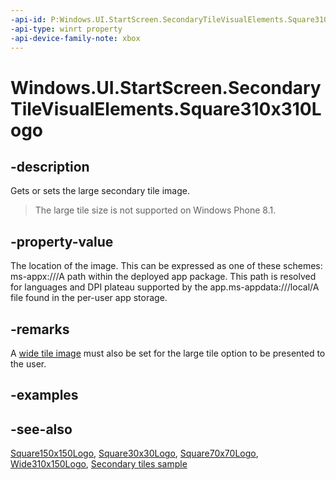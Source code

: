 ```yaml
---
-api-id: P:Windows.UI.StartScreen.SecondaryTileVisualElements.Square310x310Logo
-api-type: winrt property
-api-device-family-note: xbox
---
```


<!-- Property syntax
public Windows.Foundation.Uri Square310x310Logo { get;  set; }
-->

# Windows.UI.StartScreen.SecondaryTileVisualElements.Square310x310Logo

## -description
Gets or sets the large secondary tile image.

> The large tile size is not supported on Windows Phone 8.1.

## -property-value
The location of the image. This can be expressed as one of these schemes: <termdeflist><termdef><name>ms-appx:///</name>A path within the deployed app package. This path is resolved for languages and DPI plateau supported by the app.</termdef><termdef><name>ms-appdata:///local/</name>A file found in the per-user app storage.</termdef></termdeflist>

## -remarks
A [wide tile image](secondarytilevisualelements_wide310x150logo.md) must also be set for the large tile option to be presented to the user.

## -examples

## -see-also
[Square150x150Logo](secondarytilevisualelements_square150x150logo.md), [Square30x30Logo](secondarytilevisualelements_square30x30logo.md), [Square70x70Logo](secondarytilevisualelements_square70x70logo.md), [Wide310x150Logo](secondarytilevisualelements_wide310x150logo.md), [Secondary tiles sample](https://github.com/microsoftarchive/msdn-code-gallery-microsoft/tree/master/Official%20Windows%20Platform%20Sample/Secondary%20tiles%20sample)
